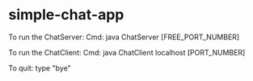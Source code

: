 # simple-chat-app

To run the ChatServer:
Cmd: java ChatServer [FREE_PORT_NUMBER]

To run the ChatClient:
Cmd: java ChatClient localhost [PORT_NUMBER]


To quit: type "bye"
